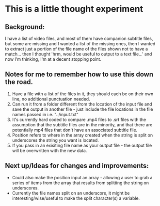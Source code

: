 # This is a little thought experiment

## Background:
I have a list of video files, and most of them have companion subtitle files, but some are missing and I wanted a list of the missing ones, then I wanted to extract just a portion of the file name of the files shown not to have a match... then I thought 'hrm, would be useful to output to a text file...' and now I'm thinking, I'm at a decent stopping point. 

## Notes for me to remember how to use this down the road. 
1. Have a file with a list of the files in it, they should each be on their own line, no additional punctuation needed.
2. Can run it from a folder different from the location of the input file and save the output in another file - just include the file locations in the file names passed in i.e. "../input.txt"
3. It's currently hard coded to compare .mp4 files to .srt files with the assumption that the subtitle files are in the minority, and that there are potentially mp4 files that don't have an associated subtitle file. 
4. Position refers to where in the array created when the string is split on underscores the string you want is located. 
5. If you pass in an exisiting file name as your output file - the output file will be overwritten with the new data. 

## Next up/Ideas for changes and improvements:
- Could also make the position input an array - allowing a user to grab a series of items from the array that results from splitting the string on underscores.
- Currently the file names split on an underscore, it might be interesting/wise/useful to make the split character(s) a variable.
